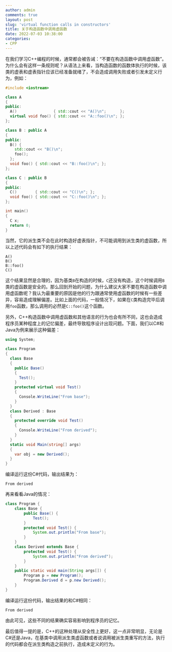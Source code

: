 ```yaml
---
author: admin
comments: true
layout: post
slug: 'virtual function calls in constructors'
title: 关于构造函数中调用虚函数
date: 2022-07-03 10:38:00
categories:
- CPP
---
```



在我们学习C++编程的时候，通常都会被告诫：“不要在构造函数中调用虚函数”。为什么会有这样一条规则呢？从语法上来看，当构造函数的函数体执行的时候，该类的虚表和虚表指针应该已经准备就绪了，不会造成调用失败或者引发未定义行为，例如：

``` c++
#include <iostream>

class A
{
public:
  A()                { std::cout << "A()\n";      };
  virtual void foo() { std::cout << "A::foo()\n"; };
};

class B : public A
{
public:
  B() {
    std::cout << "B()\n";
    foo();
  };
  void foo() { std::cout << "B::foo()\n"; };
};

class C : public B
{
public:
  C()        { std::cout << "C()\n"; };
  void foo() { std::cout << "C::foo()\n"; };
};

int main()
{
  C x;
  return 0;
}
```

当然，它的派生类不会在此时构造好虚表指针，不可能调用到派生类的虚函数，所以上述代码会有如下的执行结果：

``` log
A()
B()
B::foo()
C()
```

这个结果显然是合理的，因为基类`B`在构造的时候，`C`还没有构造，这个时候调用`B`类的虚函数是安全的。那么回到开始的问题，为什么建议大家不要在构造函数中调用虚函数呢？我认为最重要的原因是他的行为跟通常使用虚函数的时候有一些差异，容易造成理解偏差。比如上面的代码，一般情况下，如果在`C`类构造完毕后调用`foo`函数，那么调用的必然是`C::foo()`这个函数。

另外，C++构造函数中调用虚函数和其他语言的行为也会有所不同，这也会造成程序员某种程度上的记忆偏差，最终导致程序设计出现问题。下面，我们以C#和Java为例来展示这种偏差：

``` c#
using System;

class Program
{
  class Base
  {
    public Base()
    {
      Test();
    }
    protected virtual void Test()
    {
      Console.WriteLine("From base");
    }
  }
  class Derived : Base
  {
    protected override void Test()
    {
      Console.WriteLine("From derived");
    }
  }
  static void Main(string[] args)
  {
    var obj = new Derived();
  }
}
```

编译运行这份C#代码，输出结果为：

``` log
From derived
```

再来看看Java的情况：

``` java
class Program {
    class Base {
        public Base() {
            Test();
        }
        protected void Test() {
            System.out.println("From base");
        }
    }
    class Derived extends Base {
        protected void Test() {
            System.out.println("From derived");
        }
    }
    public static void main(String args[]) {
        Program p = new Program();
        Program.Derived d = p.new Derived();
    }
}
```

编译运行这份代码，输出结果的和C#相同：

``` log
From derived
```

由此可见，这些不同的结果确实容易影响到程序员的记忆。

最后值得一提的是，C++的这种处理从安全性上更好，这一点非常明显，无论是C#还是Java，在基类中调用派生类虚函数或者说调用被派生类重写的方法，执行的代码都会在派生类构造之前执行，造成未定义的行为。
